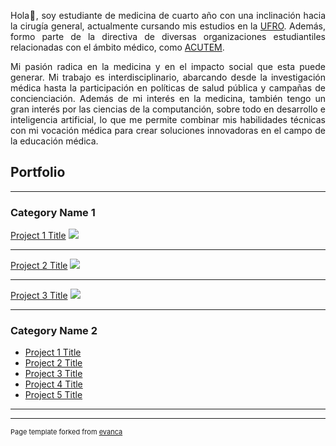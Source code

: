   <p align="justify">Hola👋, soy estudiante de medicina de cuarto año con una 
  inclinación hacia la cirugía general, actualmente cursando 
  mis estudios en la <a href="https://www.ufro.cl">UFRO</a>. 
  Además, formo parte de la directiva de diversas organizaciones 
  estudiantiles relacionadas con el ámbito médico, como <a href="https://acutem.cl">ACUTEM</a>.</p>
  <p align="justify">Mi pasión radica en la medicina y en el impacto social que esta 
  puede generar. Mi trabajo es interdisciplinario, abarcando desde 
  la investigación médica hasta la participación en políticas de salud 
  pública y campañas de concienciación. Además de mi interés en la medicina, 
  también tengo un gran interés por las ciencias de la computanción, sobre todo 
  en desarrollo e inteligencia artificial, lo que me permite combinar mis 
  habilidades técnicas con mi vocación médica para crear soluciones 
  innovadoras en el campo de la educación médica.</p>

## Portfolio

---

### Category Name 1 

[Project 1 Title](/sample_page)
<img src="images/dummy_thumbnail.jpg?raw=true"/>

---
[Project 2 Title](/pdf/sample_presentation.pdf)
<img src="images/dummy_thumbnail.jpg?raw=true"/>

---
[Project 3 Title](http://example.com/)
<img src="images/dummy_thumbnail.jpg?raw=true"/>

---

### Category Name 2

- [Project 1 Title](http://example.com/)
- [Project 2 Title](http://example.com/)
- [Project 3 Title](http://example.com/)
- [Project 4 Title](http://example.com/)
- [Project 5 Title](http://example.com/)

---




---
<p style="font-size:11px">Page template forked from <a href="https://github.com/evanca/quick-portfolio">evanca</a></p>
<!-- Remove above link if you don't want to attibute -->
